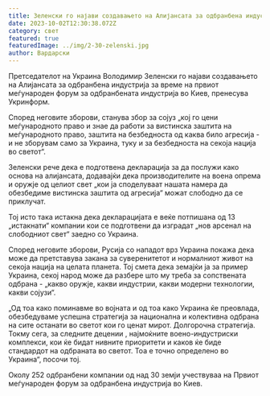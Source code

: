 ```yaml
---
title: Зеленски го најави создавањето на Алијансата за одбранбена индустрија
date: 2023-10-02T12:30:38.072Z
category: свет
featured: true
featuredImage: ../img/2-30-zelenski.jpg
author: Вардарски
---
```

Претседателот на Украина Володимир Зеленски го најави создавањето на Алијансата за одбранбена индустрија за време на првиот меѓународен форум за одбранбената индустрија во Киев, пренесува Укринформ.

Според неговите зборови, станува збор за сојуз „кој го цени меѓународното право и знае да работи за вистинска заштита на меѓународното право, заштита на безбедноста од каква било агресија - и не зборувам само за Украина, туку и за безбедноста на секоја нација во светот“.

Зеленски рече дека е подготвена декларација за да послужи како основа на алијансата, додавајќи дека производителите на воена опрема и оружје од целиот свет „кои ја споделуваат нашата намера да обезбедиме вистинска заштита од агресија“ можат слободно да се приклучат.

Тој исто така истакна дека декларацијата е веќе потпишана од 13 „истакнати“ компании кои се подготвени да изградат „нов арсенал на слободниот свет“ заедно со Украина.

Според неговите зборови, Русија со нападот врз Украина покажа дека може да претставува закана за суверенитетот и нормалниот живот на секоја нација на целата планета. Тој смета дека земајќи ја за пример Украина, секој народ може да разбере што му треба за сопствената одбрана - „какво оружје, какви индустрии, какви модерни технологии, какви сојузи“.

„Од тоа како поминавме во војната и од тоа како Украина ќе преовлада, обезбедуваме успешна стратегија за национална и колективна одбрана на сите останати во светот кои го ценат мирот. Долгорочна стратегија. Токму сега, за следните децении , најмоќните воено-индустриски комплекси, кои ќе бидат нивните приоритети и каков ќе биде стандардот на одбраната во светот. Тоа е точно определено во Украина“, посочи тој.

Околу 252 одбранбени компании од над 30 земји учествуваа на Првиот меѓународен форум за одбранбена индустрија во Киев.